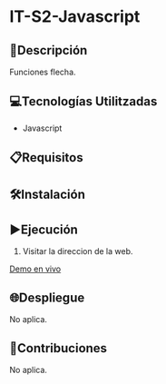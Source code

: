 # IT-S2-Javascript

## 📄Descripción

Funciones flecha.

## 💻Tecnologías Utilitzadas

- Javascript

## 📋Requisitos

## 🛠️Instalación

## ▶️Ejecución

1. Visitar la direccion de la web.

[Demo en vivo](https://soyjuandelgado.github.io/IT-S1-Maquetacion/)

## 🌐Despliegue

No aplica.

## 🤝Contribuciones

No aplica.

